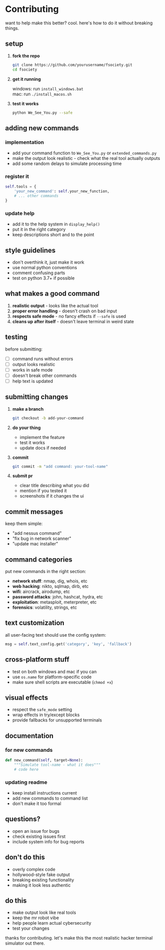 # Contributing

want to help make this better? cool. here's how to do it without breaking things.

## setup

1. **fork the repo**
   ```bash
   git clone https://github.com/yourusername/fsociety.git
   cd fsociety
   ```

2. **get it running**
   
   windows: run `install_windows.bat`  
   mac: run `./install_macos.sh`

3. **test it works**
   ```bash
   python We_See_You.py --safe
   ```

## adding new commands

### implementation
- add your command function to `We_See_You.py` or `extended_commands.py`
- make the output look realistic - check what the real tool actually outputs
- add some random delays to simulate processing time

### register it
```python
self.tools = {
    'your_new_command': self.your_new_function,
    # ... other commands
}
```

### update help
- add it to the help system in `display_help()`
- put it in the right category
- keep descriptions short and to the point

## style guidelines

- don't overthink it, just make it work
- use normal python conventions
- comment confusing parts
- test on python 3.7+ if possible

## what makes a good command

1. **realistic output** - looks like the actual tool
2. **proper error handling** - doesn't crash on bad input  
3. **respects safe mode** - no fancy effects if `--safe` is used
4. **cleans up after itself** - doesn't leave terminal in weird state

## testing

before submitting:
- [ ] command runs without errors
- [ ] output looks realistic
- [ ] works in safe mode
- [ ] doesn't break other commands
- [ ] help text is updated

## submitting changes

1. **make a branch**
   ```bash
   git checkout -b add-your-command
   ```

2. **do your thing**
   - implement the feature
   - test it works
   - update docs if needed

3. **commit**
   ```bash
   git commit -m "add command: your-tool-name"
   ```

4. **submit pr**
   - clear title describing what you did
   - mention if you tested it
   - screenshots if it changes the ui

## commit messages

keep them simple:
- "add nessus command"
- "fix bug in network scanner"  
- "update mac installer"

## command categories

put new commands in the right section:
- **network stuff**: nmap, dig, whois, etc
- **web hacking**: nikto, sqlmap, dirb, etc
- **wifi**: aircrack, airodump, etc
- **password attacks**: john, hashcat, hydra, etc
- **exploitation**: metasploit, meterpreter, etc
- **forensics**: volatility, strings, etc

## text customization

all user-facing text should use the config system:
```python
msg = self.text_config.get('category', 'key', 'fallback')
```

## cross-platform stuff

- test on both windows and mac if you can
- use `os.name` for platform-specific code
- make sure shell scripts are executable (`chmod +x`)

## visual effects

- respect the `safe_mode` setting
- wrap effects in try/except blocks
- provide fallbacks for unsupported terminals

## documentation

### for new commands
```python
def new_command(self, target=None):
    """Simulate tool-name - what it does"""
    # code here
```

### updating readme
- keep install instructions current
- add new commands to command list
- don't make it too formal

## questions?

- open an issue for bugs
- check existing issues first
- include system info for bug reports

## don't do this

- overly complex code
- hollywood-style fake output
- breaking existing functionality
- making it look less authentic

## do this

- make output look like real tools
- keep the mr robot vibe
- help people learn actual cybersecurity
- test your changes

thanks for contributing. let's make this the most realistic hacker terminal simulator out there.